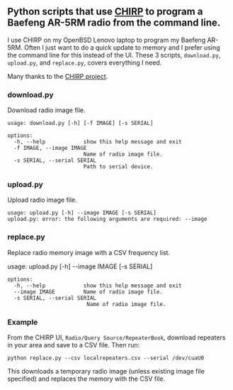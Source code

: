 ## Python scripts that use [CHIRP](https://github.com/kk7ds/chirp) to program a Baefeng AR-5RM radio from the command line.

I use CHIRP on my OpenBSD Lenovo laptop to program my Baefeng AR-5RM. Often I just want to do a quick update to memory and I prefer using the command line for this instead of the UI. These 3 scripts, `download.py`, `upload.py`, and `replace.py`, covers everything I need.

Many thanks to the [CHIRP project](https://www.chirpmyradio.com/projects/chirp/wiki/Home).

### download.py
Download radio image file.

    usage: download.py [-h] [-f IMAGE] [-s SERIAL]
    
    options:
      -h, --help            show this help message and exit
      -f IMAGE, --image IMAGE
                            Name of radio image file.
      -s SERIAL, --serial SERIAL
                            Path to serial device.

### upload.py
Upload radio image file.

    usage: upload.py [-h] --image IMAGE [-s SERIAL]
    upload.py: error: the following arguments are required: --image

### replace.py
Replace radio memory image with a CSV frequency list.

usage: upload.py [-h] --image IMAGE [-s SERIAL]

    options:
      -h, --help            show this help message and exit
      --image IMAGE         Name of radio image file.
      -s SERIAL, --serial SERIAL
                             Name of radio image file.

### Example
From the CHIRP UI, `Radio/Query Source/RepeaterBook`, download repeaters in your area and save to a CSV file. Then run:

    python replace.py --csv localrepeaters.csv --serial /dev/cuaU0

This downloads a temporary radio image (unless existing image file specified) and replaces the memory with the CSV file.

